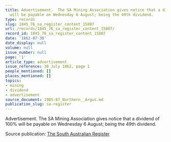 ```yaml
---
title: Advertisement.  The SA Mining Association gives notice that a dividend of 100%
  will be payable on Wednesday 6 August; being the 49th dividend.
type: records
slug: 1845_76_sa_register_content_15807
url: /records/1845_76_sa_register_content_15807/
record_id: 1845_76_sa_register_content_15807
date: '1862-07-30'
date_display: null
volume: null
issue_number: null
page: '1'
article_type: advertisement
issue_reference: 30 July 1862, page 1
people_mentioned: []
places_mentioned: []
topics:
- mining
- dividend
- advertisement
source_document: 1985-87_Northern__Argus.md
publication_slug: sa-register
---
```


Advertisement.  The SA Mining Association gives notice that a dividend of 100% will be payable on Wednesday 6 August; being the 49th dividend.

Source publication: [The South Australian Register](/publications/sa-register/)
